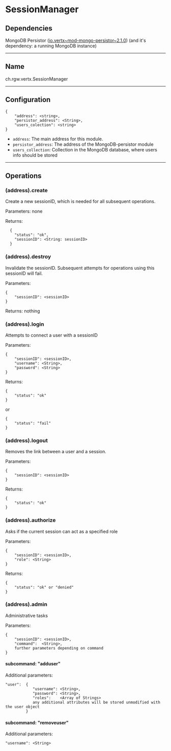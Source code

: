# SessionManager

## Dependencies

MongoDB Persistor ([io.vertx~mod-mongo-persistor~2.1.0](https://github.com/vert-x/mod-mongo-persistor))
(and it's dependency: a running MongoDB instance)

---

## Name

ch.rgw.vertx.SessionManager

---

## Configuration

    {
        "address": <string>,
        "persistor_address": <String>,
        "users_colection": <string>
    }
    
* `address`: The main address for this module.
* `persistor_address`: The address of the MongoDB-persistor module
* `users_collection`: Collection in the MongoDB database, where users info should be stored

---

## Operations

### (address).create

Create a new sessionID, which is needed for all subsequent operations.

Parameters: none

Returns:

      {
        "status": "ok",
        "sessionID": <String: sessionID>
      }
    
### (address).destroy

Invalidate the sessionID. Subsequent attempts for operations using this sessionID will fail.

Parameters:

    {
        "sessionID": <sessionID>
    }
    
Returns: nothing

### (address).login

Attempts to connect a user with a sessionID

Parameters:

    {
        "sessionID": <sessionID>,
        "username": <String>,
        "password": <String>
    }
    
Returns:

    {
        "status": "ok"
    }

or

    {
        "status": "fail"
    }

### (address).logout

Removes the link between a user and a session.

Parameters:

    {
        "sessionID": <sessionID>
    }
    
Returns:

    {
        "status": "ok"
    }
    
    
### (address).authorize

Asks if the current session can act as a specified role

Parameters:

    {
        "sessionID": <sessionID>,
        "role": <String>
    }
    
Returns:

    {
        "status": "ok" or "denied"
    }
    
### (address).admin

Administrative tasks

Parameters:
    
    {
        "sessionID": <sessionID>,
        "command":  <String>,
        further parameters depending on command
    }
    
#### subcommand: "adduser"

Additional parameters:

    "user":  {
                "username": <String>,
                "password": <String>,
                "roles":    <Array of Strings>
                any additional attributes will be stored unmodified with the user object
             }

#### subcommand: "removeuser"

Additional parameters:

    "username": <String>
    
